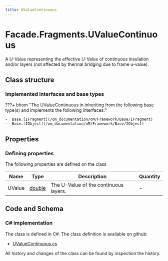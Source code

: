 ```yaml
---
title: UValueContinuous
---
```


# Facade.Fragments.UValueContinuous

A U-Value representing the effective U-Value of continuous insulation and/or layers (not affected by thermal bridging due to frame u-value).

## Class structure

### Implemented interfaces and base types

???+ bhom "The UValueContinuous in inheriting from the following base type(s) and implements the following interfaces:"

    -  Base.[IFragment](/om_documentation/oM/Framework/Base/IFragment)
    -  Base.[IObject](/om_documentation/oM/Framework/Base/IObject)


## Properties



### Defining properties

The following properties are defined on the class

| Name             | Type             | Description      | Quantity         |
|------------------|------------------|------------------|------------------|
| UValue | [double](https://learn.microsoft.com/en-us/dotnet/api/System.Double?view=netstandard-2.0) | The U-Value of the continuous layers. | - |


## Code and Schema

### C# implementation

The class is defined in C#. The class definition is available on github:

- [UValueContinuous.cs](https://github.com/BHoM/BHoM/blob/develop/Facade_oM/Fragments\UValueContinuous.cs)

All history and changes of the class can be found by inspection the history.
